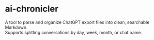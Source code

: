 # ai-chronicler

A tool to parse and organize ChatGPT export files into clean, searchable Markdown.  
Supports splitting conversations by day, week, month, or chat name.